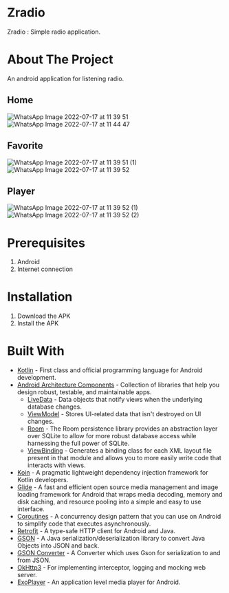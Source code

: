 <!--
<br />
<p align="center">
  <a href="#">
    <img src="https://user-images.githubusercontent.com/64635497/179383549-5726e3d3-1f29-4483-8e50-07dde79c8704.png">
  </a>
</p>
<br>
-->

# Zradio
Zradio : Simple radio application.

# About The Project
An android application for listening radio.

## Home
![WhatsApp Image 2022-07-17 at 11 39 51](https://user-images.githubusercontent.com/64635497/179384271-0c490f14-bdf5-482e-b599-5ff4f432801e.jpeg)
![WhatsApp Image 2022-07-17 at 11 44 47](https://user-images.githubusercontent.com/64635497/179384289-c37cf63c-db33-4c91-a530-a2931b04ac36.jpeg)

## Favorite
![WhatsApp Image 2022-07-17 at 11 39 51 (1)](https://user-images.githubusercontent.com/64635497/179384293-878108fd-9140-41a3-8304-ad4bd73a54c0.jpeg)
![WhatsApp Image 2022-07-17 at 11 39 52](https://user-images.githubusercontent.com/64635497/179384294-11f28c79-13b1-4db5-ad5e-93ce8dfaecf0.jpeg)

## Player
![WhatsApp Image 2022-07-17 at 11 39 52 (1)](https://user-images.githubusercontent.com/64635497/179384298-b7bfdd69-d641-44a8-bd2d-b6d5b605ce70.jpeg)
![WhatsApp Image 2022-07-17 at 11 39 52 (2)](https://user-images.githubusercontent.com/64635497/179384299-2b77ff2f-aac5-4470-828e-6566d8b078d3.jpeg)

# Prerequisites
1. Android 
2. Internet connection
  
# Installation
1. Download the APK 
2. Install the APK

# Built With
- [Kotlin](https://kotlinlang.org/) - First class and official programming language for Android development.
- [Android Architecture Components](https://developer.android.com/topic/libraries/architecture) - Collection of libraries that help you design robust, testable, and maintainable apps.
  - [LiveData](https://developer.android.com/topic/libraries/architecture/livedata) - Data objects that notify views when the underlying database changes.
  - [ViewModel](https://developer.android.com/topic/libraries/architecture/viewmodel) - Stores UI-related data that isn't destroyed on UI changes.
  - [Room](https://developer.android.com/jetpack/androidx/releases/room) - The Room persistence library provides an abstraction layer over SQLite to allow for more robust database access while harnessing the full power of SQLite.
  - [ViewBinding](https://developer.android.com/topic/libraries/view-binding) - Generates a binding class for each XML layout file present in that module and allows you to more easily write code that interacts with views.
- [Koin](https://github.com/InsertKoinIO/koin) - A pragmatic lightweight dependency injection framework for Kotlin developers. 
- [Glide](https://github.com/bumptech/glide) - A fast and efficient open source media management and image loading framework for Android that wraps media decoding, memory and disk caching, and resource pooling into a simple and easy to use interface.
- [Coroutines](https://developer.android.com/kotlin/coroutines) - A concurrency design pattern that you can use on Android to simplify code that executes asynchronously.
- [Retrofit](https://square.github.io/retrofit/) - A type-safe HTTP client for Android and Java.
- [GSON](https://github.com/google/gson) - A Java serialization/deserialization library to convert Java Objects into JSON and back.
- [GSON Converter](https://github.com/square/retrofit/tree/master/retrofit-converters/gson) - A Converter which uses Gson for serialization to and from JSON.
- [OkHttp3](https://github.com/square/okhttp) -  For implementing interceptor, logging and mocking web server.
- [ExoPlayer](https://github.com/google/ExoPlayer) - An application level media player for Android.
